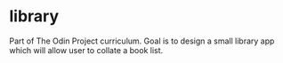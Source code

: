 # library
Part of The Odin Project curriculum. Goal is to design a small library app which will allow user to collate a book list.

